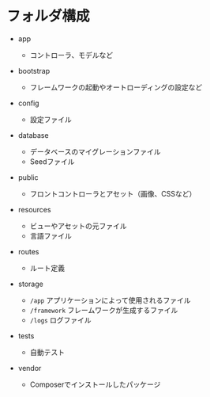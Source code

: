 # フォルダ構成

- app
  - コントローラ、モデルなど

- bootstrap
  - フレームワークの起動やオートローディングの設定など

- config
  - 設定ファイル

- database
  - データベースのマイグレーションファイル
  - Seedファイル

- public
  - フロントコントローラとアセット（画像、CSSなど）

- resources
  - ビューやアセットの元ファイル
  - 言語ファイル

- routes
  - ルート定義

- storage
  - `/app` アプリケーションによって使用されるファイル
  - `/framework` フレームワークが生成するファイル
  - `/logs` ログファイル

- tests
  - 自動テスト

- vendor
  - Composerでインストールしたパッケージ